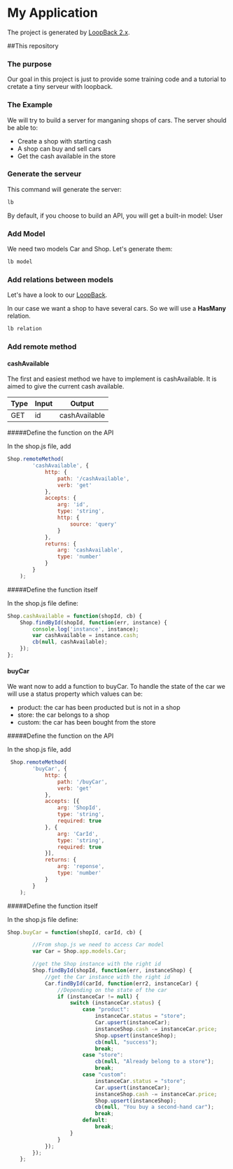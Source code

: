 # My Application

The project is generated by [LoopBack 2.x](http://loopback.io).


##This repository

### The purpose

Our goal in this project is just to provide some training code and a tutorial to cretate a tiny serveur with loopback.

### The Example

We will try to build a server for manganing shops of cars.
The server should be able to: 
* Create a shop with starting cash
* A shop can buy and sell cars
* Get the cash available in the store


### Generate the serveur

This command will generate the server:

```bash
lb
```
By default, if you choose to build an API, you will get a built-in model: User

### Add Model

We need two models Car and Shop.
Let's generate them:

```bash
lb model
```

### Add relations between models

Let's have a look to our [LoopBack](http://loopback.io/doc/en/lb2/Tutorial-model-relations.html). 

In our case we want a shop to have several cars.
So we will use a **HasMany** relation.

```bash
lb relation
```

### Add remote method

#### cashAvailable

The first and easiest method we have to implement is cashAvailable.
It is aimed to give the current cash available.

|Type|Input|Output|
|---|---|---|
| GET | id | cashAvailable |

#####Define the function on the API

In the shop.js file, add

```javascript
Shop.remoteMethod(
        'cashAvailable', {
            http: {
                path: '/cashAvailable',
                verb: 'get'
            },
            accepts: {
                arg: 'id',
                type: 'string',
                http: {
                    source: 'query'
                }
            },
            returns: {
                arg: 'cashAvailable',
                type: 'number'
            }
        }
    );
```
#####Define the function itself

In the shop.js file define:

```javascript
Shop.cashAvailable = function(shopId, cb) {
    Shop.findById(shopId, function(err, instance) {
        console.log('instance', instance);
        var cashAvailable = instance.cash;
        cb(null, cashAvailable);
    });
};
```

#### buyCar

We want now to add a function to buyCar.
To handle the state of the car we will use a status property which values can be:
* product: the car has been producted but is not in a shop
* store: the car belongs to a shop
* custom: the car has been bought from the store


#####Define the function on the API

In the shop.js file, add

```javascript
 Shop.remoteMethod(
        'buyCar', {
            http: {
                path: '/buyCar',
                verb: 'get'
            },
            accepts: [{
                arg: 'ShopId',
                type: 'string',
                required: true
            }, {
                arg: 'CarId',
                type: 'string',
                required: true
            }],
            returns: {
                arg: 'reponse',
                type: 'number'
            }
        }
    );
```

#####Define the function itself

In the shop.js file define:

```javascript
Shop.buyCar = function(shopId, carId, cb) {

        //From shop.js we need to access Car model
        var Car = Shop.app.models.Car;

        //get the Shop instance with the right id
        Shop.findById(shopId, function(err, instanceShop) {
            //get the Car instance with the right id
            Car.findById(carId, function(err2, instanceCar) {
                //Depending on the state of the car
                if (instanceCar != null) {
                    switch (instanceCar.status) {
                        case "product":
                            instanceCar.status = "store";
                            Car.upsert(instanceCar);
                            instanceShop.cash -= instanceCar.price;
                            Shop.upsert(instanceShop);
                            cb(null, "success");
                            break;
                        case "store":
                            cb(null, "Already belong to a store");
                            break;
                        case "custom":
                            instanceCar.status = "store";
                            Car.upsert(instanceCar);
                            instanceShop.cash -= instanceCar.price;
                            Shop.upsert(instanceShop);
                            cb(null, "You buy a second-hand car");
                            break;
                        default:
                            break;
                    }
                }
            });
        });
    };
```




